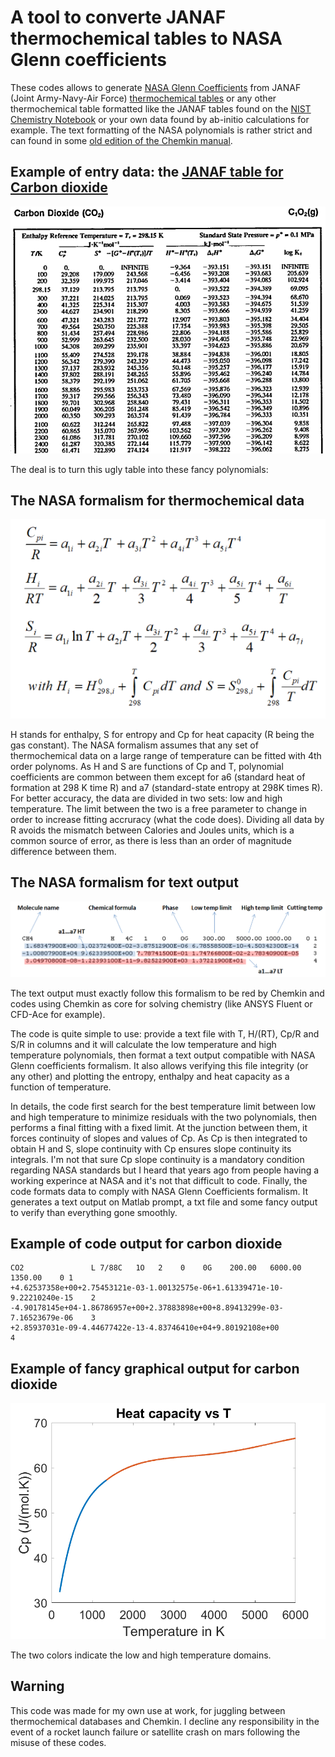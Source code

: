 # A tool to converte JANAF thermochemical tables to NASA Glenn coefficients
These codes allows to generate [NASA Glenn Coefficients](https://ntrs.nasa.gov/api/citations/20020085330/downloads/20020085330.pdf) from JANAF (Joint Army-Navy-Air Force) [thermochemical tables](https://janaf.nist.gov/janaf4pdf.html) or any other thermochemical table formatted like the JANAF tables found on the [NIST Chemistry Notebook](https://webbook.nist.gov/chemistry/) or your own data found by ab-initio calculations for example. The text formatting of the NASA polynomials is rather strict and can found in some [old edition of the Chemkin manual](CHEMKIN_III_manual(1996).pdf). 

## Example of entry data: the [JANAF table for Carbon dioxide](https://janaf.nist.gov/pdf/JANAF-FourthEd-1998-Carbon.pdf)
![](Example.png)

The deal is to turn this ugly table into these fancy polynomials:

## The NASA formalism for thermochemical data
![](Polynomials.png)

H stands for enthalpy, S for entropy and Cp for heat capacity (R being the gas constant). The NASA formalism assumes that any set of thermochemical data on a large range of temperature can be fitted with 4th order polynoms. As H and S are functions of Cp and T, polynomial coefficients are common between them except for a6 (standard heat of formation at 298 K time R) and a7 (standard-state entropy at 298K times R). For better accuracy, the data are divided in two sets: low and high temperature. The limit between the two is a free parameter to change in order to increase fitting accruracy (what the code does). Dividing all data by R avoids the mismatch between Calories and Joules units, which is a common source of error, as there is less than an order of magnitude difference between them.

## The NASA formalism for text output
![](Polynomials_txt.png)

The text output must exactly follow this formalism to be red by Chemkin and codes using Chemkin as core for solving chemistry (like ANSYS Fluent or CFD-Ace for example).

The code is quite simple to use: provide a text file with T, H/(RT), Cp/R and S/R in columns and it will calculate the low temperature and high temperature polynomials, then format a text output compatible with NASA Glenn coefficients formalism. It also allows verifying this file integrity (or any other) and plotting the entropy, enthalpy and heat capacity as a function of temperature.

In details, the code first search for the best temperature limit between low and high temperature to minimize residuals with the two polynomials, then performs a final fitting with a fixed limit. At the junction between them, it forces continuity of slopes and values of Cp. As Cp is then integrated to obtain H and S, slope continuity with Cp ensures slope continuity its integrals. I'm not that sure Cp slope continuity is a mandatory condition regarding NASA standards but I heard that years ago from people having a working experince at NASA and it's not that difficult to code. Finally, the code formats data to comply with NASA Glenn Coefficients formalism. It generates a text output on Matlab prompt, a txt file and some fancy output to verify than everything gone smoothly.

## Example of code output for carbon dioxide
    CO2               L 7/88C   1O   2    0    0G    200.00   6000.00 1350.00    0 1
    +4.62537358e+00+2.75453121e-03-1.00132575e-06+1.61339471e-10-9.22210240e-15    2
    -4.90178145e+04-1.86786957e+00+2.37883898e+00+8.89413299e-03-7.16523679e-06    3
    +2.85937031e-09-4.44677422e-13-4.83746410e+04+9.80192108e+00                   4

## Example of fancy graphical output for carbon dioxide
![](Codes/Cp_R_NASA.png)

The two colors indicate the low and high temperature domains.

## Warning
This code was made for my own use at work, for juggling between thermochemical databases and Chemkin. I decline any responsibility in the event of a rocket launch failure or satellite crash on mars following the misuse of these codes.

